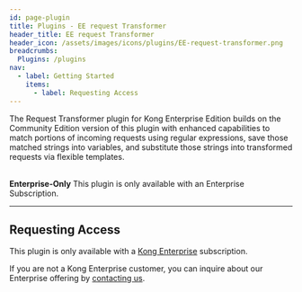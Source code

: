 ```yaml
---
id: page-plugin
title: Plugins - EE request Transformer
header_title: EE request Transformer
header_icon: /assets/images/icons/plugins/EE-request-transformer.png
breadcrumbs:
  Plugins: /plugins
nav:
  - label: Getting Started
    items:
      - label: Requesting Access
---
```


The Request Transformer plugin for Kong Enterprise Edition builds on the Community Edition version of this plugin with enhanced capabilities to match portions of incoming requests using regular expressions, save those matched strings into variables, and substitute those strings into transformed requests via flexible templates.

<br />

<div class="alert alert-warning">
  <strong>Enterprise-Only</strong> This plugin is only available with an
  Enterprise Subscription.
</div>

----

## Requesting Access

This plugin is only available with a [Kong Enterprise](https://konghq.com/kong-enterprise-edition)
subscription.

If you are not a Kong Enterprise customer, you can inquire about our
Enterprise offering by [contacting us](https://konghq.com/request-demo).
